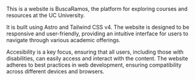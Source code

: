 This is a website is BuscaRamos, the platform for exploring courses and resources at the UC University. 

It is built using Astro and Tailwind CSS v4. The website is designed to be responsive and user-friendly, providing an intuitive interface for users to navigate through various academic offerings.

Accesibility is a key focus, ensuring that all users, including those with disabilities, can easily access and interact with the content. The website adheres to best practices in web development, ensuring compatibility across different devices and browsers.